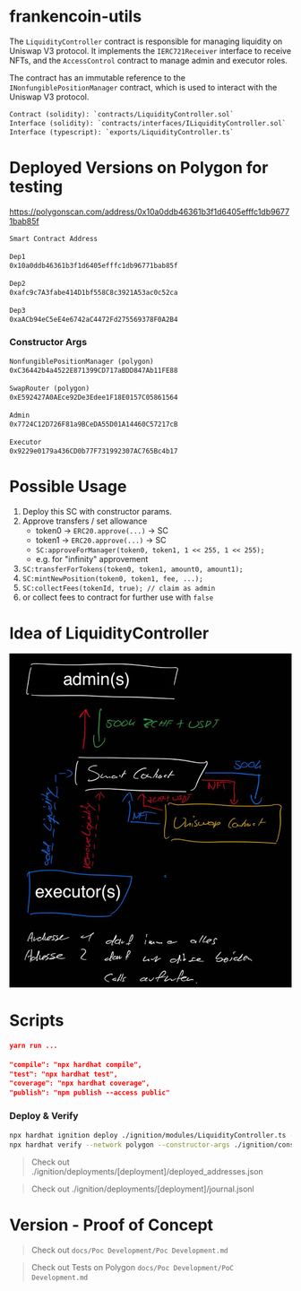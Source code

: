 # frankencoin-utils

The `LiquidityController` contract is responsible for managing liquidity on Uniswap V3 protocol.
It implements the `IERC721Receiver` interface to receive NFTs, and the `AccessControl` contract to manage
admin and executor roles.

The contract has an immutable reference to the `INonfungiblePositionManager` contract, which is used
to interact with the Uniswap V3 protocol.

```
Contract (solidity): `contracts/LiquidityController.sol`
Interface (solidity): `contracts/interfaces/ILiquidityController.sol`
Interface (typescript): `exports/LiquidityController.ts`
```

# Deployed Versions on Polygon for testing

https://polygonscan.com/address/0x10a0ddb46361b3f1d6405efffc1db96771bab85f

```
Smart Contract Address

Dep1
0x10a0ddb46361b3f1d6405efffc1db96771bab85f

Dep2
0xafc9c7A3fabe414D1bf558C8c3921A53ac0c52ca

Dep3
0xaACb94eC5eE4e6742aC4472Fd275569378F0A2B4

```

### Constructor Args

```
NonfungiblePositionManager (polygon)
0xC36442b4a4522E871399CD717aBDD847Ab11FE88

SwapRouter (polygon)
0xE592427A0AEce92De3Edee1F18E0157C05861564

Admin
0x7724C12D726F81a9BCeDA55D01A14460C57217cB

Executor
0x9229e0179a436CD0b77F731992307AC765Bc4b17
```

# Possible Usage

1. Deploy this SC with constructor params.
2. Approve transfers / set allowance
    - token0 -> `ERC20.approve(...)` -> SC
    - token1 -> `ERC20.approve(...)` -> SC
    - `SC:approveForManager(token0, token1, 1 << 255, 1 << 255);`
    - e.g. for "infinity" approvement
3. `SC:transferForTokens(token0, token1, amount0, amount1);`
4. `SC:mintNewPosition(token0, token1, fee, ...);`
5. `SC:collectFees(tokenId, true); // claim as admin`
6. or collect fees to contract for further use with `false`

# Idea of LiquidityController

![alt text](assets/idea.png)

# Scripts

```json
yarn run ...

"compile": "npx hardhat compile",
"test": "npx hardhat test",
"coverage": "npx hardhat coverage",
"publish": "npm publish --access public"
```

### Deploy & Verify

```bash
npx hardhat ignition deploy ./ignition/modules/LiquidityController.ts --network polygon --deployment-id dep1
npx hardhat verify --network polygon --constructor-args ./ignition/constructor-args/dep1.js 0xafc9c7A3fabe414D1bf558C8c3921A53ac0c52ca
```

> Check out ./ignition/deployments/[deployment]/deployed_addresses.json

> Check out ./ignition/deployments/[deployment]/journal.jsonl

# Version - Proof of Concept

> Check out `docs/Poc Development/Poc Development.md`

> Check out Tests on Polygon `docs/Poc Development/PoC Development.md`
